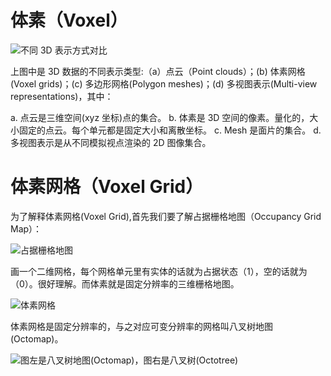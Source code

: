 # 体素（Voxel）

![不同 3D 表示方式对比](https://pic1.imgdb.cn/item/63646b9b16f2c2beb1e00871.jpg)

上图中是 3D 数据的不同表示类型:（a）点云（Point clouds）；(b) 体素网格(Voxel grids)；(c) 多边形网格(Polygon meshes)；(d) 多视图表示(Multi-view representations)，其中：

a. 点云是三维空间(xyz 坐标)点的集合。
b. 体素是 3D 空间的像素。量化的，大小固定的点云。每个单元都是固定大小和离散坐标。
c. Mesh 是面片的集合。
d. 多视图表示是从不同模拟视点渲染的 2D 图像集合。

# 体素网格（Voxel Grid）

为了解释体素网格(Voxel Grid),首先我们要了解占据栅格地图（Occupancy Grid Map）：

![占据栅格地图](https://pic1.imgdb.cn/item/63646c0516f2c2beb1e06e0b.jpg)

画一个二维网格，每个网格单元里有实体的话就为占据状态（1），空的话就为（0）。很好理解。而体素就是固定分辨率的三维栅格地图。

![体素网格](https://pic1.imgdb.cn/item/63646c4d16f2c2beb1e0b0e0.jpg)

体素网格是固定分辨率的，与之对应可变分辨率的网格叫八叉树地图(Octomap)。

![图左是八叉树地图(Octomap)，图右是八叉树(Octotree)](https://pic1.imgdb.cn/item/63646c6116f2c2beb1e0c36b.jpg)

